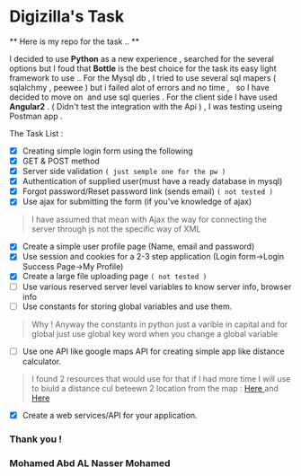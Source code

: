 # Digizilla's Task

** Here is my repo for the task .. **

I decided to use **Python** as a new experience , searched for the several options but I foud that **Bottle** is the best choice for the task its easy light framework to use ..
For the Mysql db , I tried to use several sql mapers ( sqlalchmy , peewee ) but i failed alot of errors and no time ,  
so I have decided to move on  and use sql queries .
For the client side I have used **Angular2** . ( Didn't test the integration with the Api ) , I was testing useing Postman app .

The Task List : 

- [x] Creating simple login form using the following
- [x] GET & POST method
- [x] Server side validation `( just semple one for the pw )`
- [x] Authentication of supplied user(must have a ready database in mysql)
- [x] Forgot password/Reset password link (sends email) `( not tested )`
- [x] Use ajax for submitting the form (if you've knowledge of ajax)
> I have assumed that mean with Ajax the way for connecting the server through js not the specific way of XML
- [x] Create a simple user profile page (Name, email and password)
- [x] Use session and cookies for a 2-3 step application (Login form->Login Success Page->My Profile) 
- [x] Create a large file uploading page `( not tested )`
- [ ] Use various reserved server level variables to know server info, browser info 
- [ ] Use constants for storing global variables and use them.
> Why ! Anyway the constants in python just a varible in capital and for global just use global key word when you change a global variable
- [ ] Use one API like google maps API for creating simple app like distance calculator.
> I found 2 resources that would use for that if I had more time I will use to biuld a distance cul beteewn 2 location from the map :
[ Here ]( https://developers.google.com/maps/documentation/javascript/distancematrix) and [ Here ]( http://brianflove.com/2016/10/18/angular-2-google-maps-places-autocomplete/)
- [X] Create a web services/API for your application.



### Thank you !
### Mohamed Abd AL Nasser Mohamed
